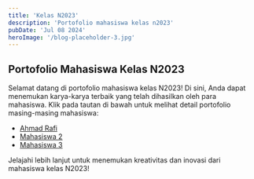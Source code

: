 ```yaml
---
title: 'Kelas N2023'
description: 'Portofolio mahasiswa kelas n2023'
pubDate: 'Jul 08 2024'
heroImage: '/blog-placeholder-3.jpg'
---
```


## Portofolio Mahasiswa Kelas N2023

Selamat datang di portofolio mahasiswa kelas N2023! Di sini, Anda dapat menemukan karya-karya terbaik yang telah dihasilkan oleh para mahasiswa. Klik pada tautan di bawah untuk melihat detail portofolio masing-masing mahasiswa:

- [Ahmad Rafi](https://www.ahmadrafi.my.id/)
- [Mahasiswa 2](#)
- [Mahasiswa 3](#)

Jelajahi lebih lanjut untuk menemukan kreativitas dan inovasi dari mahasiswa kelas N2023!

